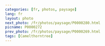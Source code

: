 ```yaml
---
categories: [fr, photos, paysage]
lang: fr
layout: photo
next_photo: /fr/photos/paysage/P0000280.html
picname: P0000272
prev_photo: /fr/photos/paysage/P0000269.html
tags: [Camelthorntree]
---
```

